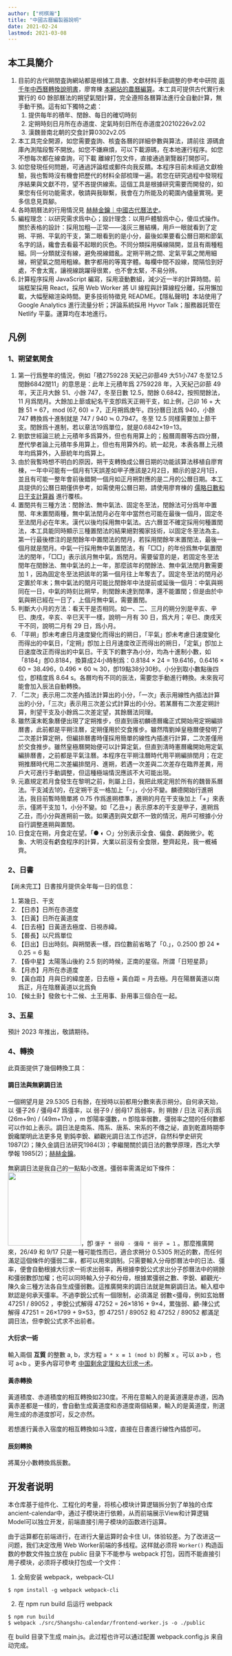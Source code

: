 ```yaml
---
author: ["柯棋瀚"]
title: "中國古曆編製器說明"
date: 2021-02-24
lastmod: 2021-03-08
---
```


## 本工具簡介

1. 目前的古代朔閏査詢網站都是根據工具書、文獻材料手動調整的<n>參考中研院 [兩千年中西曆轉換說明書](https://sinocal.sinica.edu.tw/lusodoc.html)，廖育棟 [本網站的農曆編算](https://ytliu0.github.io/ChineseCalendar/computation_chinese.html)</n>。本工具可提供古代實行未實行的 60 餘部曆法的朔望氣閏計算，完全遵照各曆算法進行全自動計算，無手動干預。這有如下獨特之處：
   1.  提供每年的積年、閏餘、每日的確切時刻
   2. 定朔時刻日月所在赤道度、定氣時刻日所在赤道度<n>20210226v2.02</n>
   3. 漢魏晉南北朝的交食計算<n>0302v2.05</n>
3. 本工具完全開源，如您需要査詢、核査各曆的詳細參數與算法，請前往 源碼倉庫<n>內測階段暫不開放</n>。如您不嫌麻煩，可以下載源碼，在本地運行程序。如您不想每次都在線查詢，可下載 離線打包文件，直接通過瀏覽器打開卽可。
4. 如您發現任何問題，可通過評論框或郵件向我反饋。本程序目前未經過文獻檢驗，我也暫時沒有機會把歷代的材料全部梳理一遍。若您在研究過程中發現程序結果與文獻不符，望不吝提供線索。這個工具是根據研究需要而開發的，如果您有任何功能需求，敬請與我聯繫，我會在力所能及的範圍內儘量實現。更多信息見頁腳。
5. 各時期曆法的行用情況見 [赫赫金鑰｜中國古代曆法史](https://kqh.me/tutorial/calendar4/)。
6.  編程理念：以研究需求爲中心；設計理念：以用戶體驗爲中心，傻瓜式操作。關於表格的設計：採用加粗—正常——淺灰三層結構，用戶一眼就看到了定朔、平朔、平氣的干支，第二眼看到的是小分，最後如果要看公曆日期和節氣名字的話，纔會去看最不起眼的灰色。不同分類採用橫線隔開，並且有兩種粗細。同一分類就沒有線，避免視線錯亂。定朔平朔之間、定氣平氣之閒用細線，朔望氣之間用粗線。數字都用的等寬字體。每欄中間不設線，間隔恰到好處，不會太寬，讓視線跳躍得很累，也不會太緊，不易分辨。
6.   計算程序採用 JavaScript 編寫，採用滾動數組，減少近一半的計算時間。前端框架採用 React，採用 Web Worker 將 UI 線程與計算線程分離，採用懶加載，大幅壓縮渲染時間。更多技術特徵見 README。【隱私聲明】本站使用了 Google Analytics 進行流量分析；評論系統採用 Hyvor Talk；服務器託管在 Netlify 平臺。運算均在本地進行。

## 凡例

### 1、朔望氣閏食

1. 第一行爲整年的情況，例如「積2759228 天紀己卯蔀49  大51小747  冬至12.5  閏餘6842閏11」的意思是：此年上元積年爲 2759228 年，入天紀己卯蔀 49 年，天正月大餘 51、小餘 747，冬至日數 12.5，閏餘 0.6842，按照閏餘法，11 月爲閏月。大餘加上蔀或紀名干支卽爲天正朔干支，如上例，己卯 16 + 大餘 51  = 67，mod (67, 60) = 7，正月朔爲庚午。四分曆日法爲 940，小餘 747 轉換爲十進制就是 747 / 940 ≒ 0.7947。冬至 12.5 同樣需要加上蔀干支。閏餘爲十進制，若以章法19爲單位，就是0.6842×19=13。
2. 劉歆<v>世經</v>論<v>三統</v>上元積年多爲算外，但也有用算上的；<v>殷曆</v><v>周曆</v>等古四分曆，歷代學者論上元積年多用算上，但也有用算外的。統一起見，本表各曆上元積年均爲算外，入蔀<n>統</n>年均爲算上。
3. 由於我暫時想不明白的原因，朔干支轉換成公曆日期的功能<n>該算法移植自廖育棟</n>，一年中可能有一個月有1天誤差<n>如甲子應該是2月2日，顯示的是2月1日</n>，並且有可能一整年會前後錯開一個月<n>如正月朔對應的是二月的公曆日期</n>。本工具提供的公曆日期僅供參考，如需使用公曆日期，請使用廖育棟的 [儒略日數和日干支計算器](https://ytliu0.github.io/ChineseCalendar/Julian_chinese.html) 進行覆核。
4. 置閏共有三種方法：閏餘法、無中氣法、固定冬至法，閏餘法可分爲年中置閏、年末置閏兩種，無中氣法閏月必在年中<n>當然也可能在最後一個月</n>，固定冬至法閏月必在年末。漢代以後均採用無中氣法。古六曆並不確定採用何種置閏法，本工具能同時顯示三種置閏法的結果<n>絕對獨家技術</n>，以固定冬至法為主。第一行最後標注的是閏餘年中置閏法的閏月，若採用閏餘年末置閏法，最後一個月就是閏月。中氣一行採用無中氣置閏法，有「□□」的年份爲無中氣置閏法的閏年，「□□」表示該月無中氣，爲閏月。需要留意的是，若固定冬至法閏年在閏餘法、無中氣法的上一年，那麼該年的閏餘法、無中氣法閏月數需要加 1 ，因為固定冬至法把該年的第一個月往上年奪去了。固定冬至法的閏月必定置於年末；無中氣法的閏月可能比閏餘年中法提前或延後一個月：中氣與朔同在一日，中氣的時刻比朔早，則閏餘未達到閏準，還不能置閏；但是由於中氣與朔已經在一日了，上個月無中氣，需要置閏。
5. 判斷大小月的方法：看天干是否相同。如一、二、三月的朔分別是辛亥、辛巳、庚戌，辛亥、辛巳天干一樣，說明一月有 30 日，爲大月；辛巳、庚戌天干不同，說明二月有 29 日，爲小月。
6. 「平朔」卽未考慮日月速度變化而得出的朔日，「平氣」卽未考慮日速度變化而得出的中氣日，「定朔」卽加上日月速度改正而得出的朔日，「定氣」卽加上日速度改正而得出的中氣日。干支下的數字為小分，均為十進制小數，如「8184」卽0.8184，換算成24小時制爲：0.8184 × 24 = 19.6416，0.6416 × 60 = 38.496，0.496 × 60 ≒ 30，卽19點38分30秒。小分到取小數點後四位，卽精度爲 8.64 s。各曆均有不同的辰法，需要您手動進行轉換。未來我可能會加入辰法自動轉換。
7. 「二次」表示用二次差內插法計算出的小分，「一次」表示用線性內插法計算出的小分，「三次」表示用三次差公式計算出的小分。若某曆有二次差定朔計算，則望干支及小餘爲二次差定望，其餘曆法同理。
8. 雖然漢末<v>乾象曆</v>便出現了定朔推步，但直到唐初<v>麟德曆</v>纔正式開始用定朔編排曆書，此前都是平朔注曆，定朔僅用於交食推步。雖然隋劉焯<v>皇極曆</v>便發明了二次差計算定朔，但編排曆書時僅採用簡單的線性內插進行計算，二次差僅用於交食推步。雖然<v>皇極曆</v>開始便可以計算定氣，但直到淸<v>時憲曆</v>纔開始用定氣編排曆書，之前都是平氣注曆。本程序在平朔注曆時代用平朔編排閏月；在定朔推曆時代用二次差編排閏月、進朔，若遇一次差與二次差存在臨界差異，用戶大可進行手動調整，但這種極端情況應該不大可能出現。
9. <v>元嘉</v>規定若月食發生在黎明之前，則屬上日，我把此規定用於所有的魏晉系曆法。干支減去1的，在定朔干支一格加上「-」，小分不變。<v>麟德</v>開始行進朔法，我目前暫時簡單將 0.75 作爲進朔標準，進朔的月在干支後加上「+」來表示，僅將干支加 1，小分不變。如「乙丑+」表示原本的干支是甲子，進朔爲乙丑，而小分與進朔前一致。如果遇到與文獻不一致的情況，用戶可根據小分自行調整進朔與置閏。          
10. 日食定在朔，月食定在望。「● ◐ ○」分別表示全食、偏食、虧蝕微少。乾象、大明沒有虧食程序的計算，大業以前沒有全食限，整齊起見，我一槪補齊。

### 2、日書

【尚未完工】日書按月提供全年每一日的信息：

1. 第幾日、干支
2. 【日赤】日所在赤道度
3. 【日黃】日所在黃道度
4. 【日去極】日黃道去極度、日視赤緯。
5. 【晷長】以尺爲單位
6. 【日出】日出時刻。與朔閏表一樣，四位數前省略了「0.」，0.2500 卽 24 * 0.25 = 6 點
7. 【昏中星】太陽落山後約 2.5 刻的時候，正南的星宿。所謂「日短星昴」
8. 【月赤】月所在赤道度
9. 【黃白距】月與日的緯度差，日去極 + 黃白距 = 月去極。月在陽曆<n>黃道以南</n>爲正，月在陰曆<n>黃道以北</n>爲負
10. 【候土卦】發斂<n>七十二候</n>、土王用事、卦用事三個合在一起。

### 3、五星

預計 2023 年推出，敬請期待。

### 4、轉換

此頁面提供了幾個轉換工具：

#### 調日法與無窮調日法

一個朔望月是 29.5305 日有餘，在<v>授時</v>以前都用分數來表示朔分。自何承天始，以 彊子26 / 彊母47 爲彊率，以 弱子9 / 弱母17 爲弱率，則 朔餘 / 日法 可表示爲 (26m+9n) / (49m+17n) ，m 卽陽率<n>彊數</n>，n 卽陰率<n>弱數</n>，彊弱率之間的任何數都可以作如上表示。調日法是南系、隋系、唐系、宋系的不傳之祕，直到乾嘉時期李銳纔闡明此法<n>更多見 劉鈍<v>李銳、顧觀光調日法工作述評</v>，<v>自然科學史研究</v>1987(2)；陳久金<v>調日法研究</v>1984(3)；李繼閩<v>關於調日法的數學原理</v>，西北大學學報 1985(2)；[赫赫金鑰](https://kqh.me/tutorial/calendar4)</n>。

無窮調日法是我自己的一點點小改進。彊弱率需滿足如下條件：<img src="https://pic.imgdb.cn/item/604db4765aedab222ce451f5.png" width="170">，卽 `彊子 * 弱母 - 彊母 * 弱子 = 1` 。那麼推廣開來，26/49 和 9/17 只是一種可能性而已，適合求朔分 0.5305 附近的數，而任何滿足這個條件的彊弱二率，都可以用來調制。只需要輸入分母<n>卽曆法中的日法</n>、彊率，便會自動根據大衍求一術求出弱率，再根據李銳公式求出分子<n>卽曆法中的朔餘</n>和彊弱數<n>卽加權</n>；也可以同時輸入分子和分母，根據累彊弱之數、李銳、顧觀光-陳久金三種方法各自生成彊弱數。這推廣開來的調日法就是無窮調日法。輸入框中默認是何承天彊率。不過李銳公式有一個限制，必須滿足 弱數<彊母，例如玄始曆 47251 / 89052 ，李銳公式解得 47252 = 26×1816 + 9×4，累強弱、顧-陳公式解得 47251 = 26×1799 + 9×53，卽 47251 / 89052 和  47252 / 89052 都滿足調日法，但李銳公式求不出前者。

#### 大衍求一術 

輸入兩個 <b>互質</b> 的整數 a, b，求方程 `a * x ≡ 1 (mod b)` 的解 x 。可以 a>b ，也可 a<b 。更多內容可參考 [中国剩余定理和大衍求一术](https://zhuanlan.zhihu.com/p/272302805)。

#### 黃赤轉換

黃道積度、赤道積度的相互轉換<n>如230度</n>。不用在意輸入的是黃道還是赤道，因為黃赤差都是一樣的，會自動生成黃道度和赤道度兩個結果，輸入的是黃道度，則選用生成的赤道度卽可，反之亦然。

若想進行黃赤入宿度的相互轉換<n>如斗3度</n>，直接在日書進行線性內插卽可。

#### 辰刻轉換

將萬分小數轉換爲辰數。

## 开发者说明

本仓库基于组件化、工程化的考量，将核心模块<n>计算逻辑</n>拆分到了单独的仓库<n>ancient-calendar</n>中，通过子模块进行依赖，从而前端展示<n>View</n>和计算逻辑<n>Model</n>可以独立开发，前端直接引用子模块的函数进行运算。

由于运算都在前端进行，在进行大量运算时会卡住 UI，体验较差。为了改进这一问题，我们决定改用 Web Worker<n>前端的多线程</n>。这样就必须将 `Worker()` 构造函数的参数文件独立放在 public 目录下<n>不能参与 webpack 打包</n>，因而不能直接引用子模块，必须将子模块打包成一个文件：

1. 全局安装 webpack，webpack-CLI
```shell
$ npm install -g webpack webpack-cli
```
2. 在 npm run build 后运行 webpack
```shell
$ npm run build
$ webpack ./src/Shangshu-calendar/frontend-worker.js -o ./public
```
在 build 目录下生成 main.js。此过程也许可以通过配置 webpack.config.js 来自动完成。
